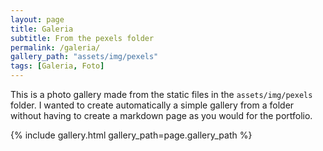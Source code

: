 ```yaml
---
layout: page
title: Galeria
subtitle: From the pexels folder
permalink: /galeria/
gallery_path: "assets/img/pexels"
tags: [Galeria, Foto]
---
```


This is a photo gallery made from the static files in the `assets/img/pexels` folder. 
I wanted to create automatically a simple gallery from a folder without having to create a markdown page as you would for the portfolio.


{% include gallery.html gallery_path=page.gallery_path %}
